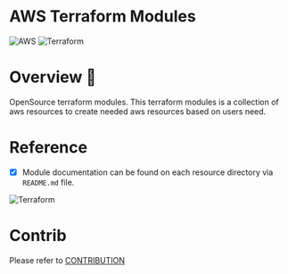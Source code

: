 # AWS Terraform Modules #

![AWS](https://img.shields.io/badge/AWS-%23FF9900.svg?style=for-the-badge&logo=amazon-aws&logoColor=white)
![Terraform](https://img.shields.io/badge/terraform-%235835CC.svg?style=for-the-badge&logo=terraform&logoColor=white)


Overview 🌅
============

OpenSource terraform modules. This terraform modules is a collection of aws resources to create needed aws resources based on users need.


Reference
===========
- [x] Module documentation can be found on each resource directory via `README.md` file.

![Terraform](assets/term.gif)


Contrib
========

Please refer to [CONTRIBUTION](CONTRIB/CONTRIBUTING.md)
